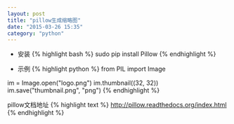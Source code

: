 ```yaml
---
layout: post
title: "pillow生成缩略图"
date: "2015-03-26 15:35"
category: "python"
--- 
```



* 安装
{% highlight bash %}
sudo pip install Pillow
{% endhighlight %}

* 示例
{% highlight python %}
from PIL import Image

im = Image.open("logo.png")
im.thumbnail((32, 32))
im.save("thumbnail.png", "png")
{% endhighlight %}

pillow文档地址
{% highlight text %}
http://pillow.readthedocs.org/index.html
{% endhighlight %}


